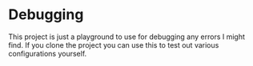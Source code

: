 # Debugging
This project is just a playground to use for debugging any errors I might find. If you clone the project you can use this to test out various configurations yourself.